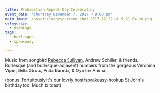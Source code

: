 ```yaml
---
title: Prohibition Repeal Day Celebratory
event_date: 'Thursday December 7, 2017 @ 8:00 pm'
main_image: /assets/images/screen shot 2017-12-22 at 9.21.04 pm.png
categories:
  - evenings
tags:
  - burlesque
  - speakeasy
  - ''
---
```

Music from songbird [Rebecca Sullivan](https://www.rebeccasullivanjazz.com/), Andrew Schiller, & friends. Burlesque (and burlesque-adjacent) numbers from the gorgeous Veronica Viper, Bella Struts, Anita Baretta, & Oya the Animal.

(bonus: Fortuitously it's our lovely host/speakeasy-hookup St John's birthday too! Much to toast)

